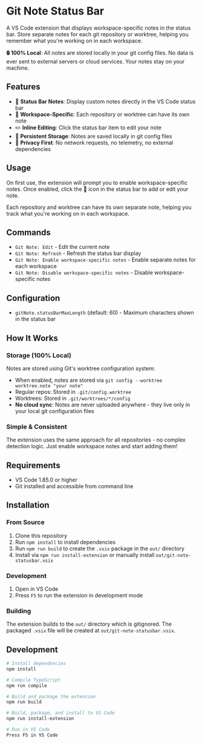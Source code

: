 # Git Note Status Bar

A VS Code extension that displays workspace-specific notes in the status bar. Store separate notes for each git repository or worktree, helping you remember what you're working on in each workspace.

**🔒 100% Local**: All notes are stored locally in your git config files. No data is ever sent to external servers or cloud services. Your notes stay on your machine.

## Features

- 📝 **Status Bar Notes**: Display custom notes directly in the VS Code status bar
- 🌳 **Workspace-Specific**: Each repository or worktree can have its own note
- ✏️ **Inline Editing**: Click the status bar item to edit your note
- 💾 **Persistent Storage**: Notes are saved locally in git config files
- 🔐 **Privacy First**: No network requests, no telemetry, no external dependencies

## Usage

On first use, the extension will prompt you to enable workspace-specific notes. Once enabled, click the 📝 icon in the status bar to add or edit your note.

Each repository and worktree can have its own separate note, helping you track what you're working on in each workspace.

## Commands

- `Git Note: Edit` - Edit the current note
- `Git Note: Refresh` - Refresh the status bar display
- `Git Note: Enable workspace-specific notes` - Enable separate notes for each workspace
- `Git Note: Disable workspace-specific notes` - Disable workspace-specific notes

## Configuration

- `gitNote.statusBarMaxLength` (default: 60) - Maximum characters shown in the status bar

## How It Works

### Storage (100% Local)
Notes are stored using Git's worktree configuration system:
- When enabled, notes are stored via `git config --worktree worktree.note "your note"`
- Regular repos: Stored in `.git/config.worktree`
- Worktrees: Stored in `.git/worktrees/*/config`
- **No cloud sync**: Notes are never uploaded anywhere - they live only in your local git configuration files

### Simple & Consistent
The extension uses the same approach for all repositories - no complex detection logic. Just enable workspace notes and start adding them!

## Requirements

- VS Code 1.85.0 or higher
- Git installed and accessible from command line

## Installation

### From Source
1. Clone this repository
2. Run `npm install` to install dependencies
3. Run `npm run build` to create the `.vsix` package in the `out/` directory
4. Install via `npm run install-extension` or manually install `out/git-note-statusbar.vsix`

### Development
1. Open in VS Code
2. Press `F5` to run the extension in development mode

### Building
The extension builds to the `out/` directory which is gitignored. The packaged `.vsix` file will be created at `out/git-note-statusbar.vsix`.

## Development

```bash
# Install dependencies
npm install

# Compile TypeScript
npm run compile

# Build and package the extension
npm run build

# Build, package, and install to VS Code
npm run install-extension

# Run in VS Code
Press F5 in VS Code
```
